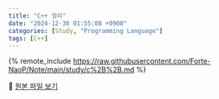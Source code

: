 ```yaml
---
title: "C++ 정리"
date: "2024-12-30 01:55:08 +0900"
categories: [Study, "Programming Language"]
tags: [C++]
---
```


{% remote_include https://raw.githubusercontent.com/Forte-NaoP/Note/main/study/c%2B%2B.md %}
<p>🔗 <a href="https://github.com/Forte-NaoP/Note/blob/main/study/c%2B%2B.md" target="_blank">원본 파일 보기</a></p>